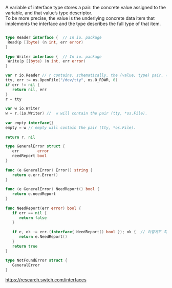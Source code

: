
A variable of interface type stores a pair: the concrete value assigned to the variable, and that value’s type descriptor.  
To be more precise, the value is the underlying concrete data item that implements the interface and the type describes the full type of that item.

```go

type Reader interface {  // In io. package
 Read(p []byte) (n int, err error)  
}  
  
type Writer interface {  // In io. package
 Write(p []byte) (n int, err error)  
}

var r io.Reader // r contains, schematically, the (value, type) pair, (tty, *os.File).  
tty, err := os.OpenFile("/dev/tty", os.O_RDWR, 0)  
if err != nil {  
   return nil, err  
}  
r = tty  
  
var w io.Writer  
w = r.(io.Writer) //  w will contain the pair (tty, *os.File).  
  
var empty interface{}  
empty = w // empty will contain the pair (tty, *os.File).  
  
return r, nil
```



```go
type GeneralError struct {  
   err        error  
   needReport bool  
}  
  
func (e GeneralError) Error() string {  
   return e.err.Error()  
}  
  
func (e GeneralError) NeedReport() bool {  
   return e.needReport  
}  
  
func NeedReport(err error) bool {  
   if err == nil {  
      return false  
   }  
  
   if e, ok := err.(interface{ NeedReport() bool }); ok {  // 이렇게도 확인 가능하다.
      return e.NeedReport()  
   }  
   return true  
}  
  
type NotFoundError struct {  
   GeneralError  
}
```

https://research.swtch.com/interfaces